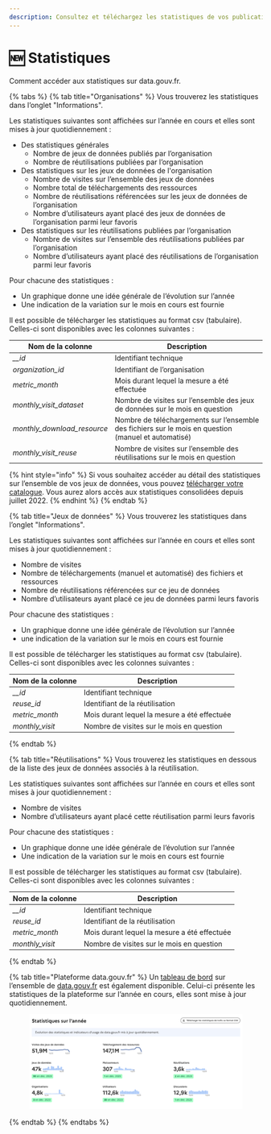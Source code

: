 ```yaml
---
description: Consultez et téléchargez les statistiques de vos publications
---
```


# 🆕 Statistiques

Comment accéder aux statistiques sur data.gouv.fr.

{% tabs %}
{% tab title="Organisations" %}
Vous trouverez les statistiques dans l’onglet "Informations".

Les statistiques suivantes sont affichées sur l’année en cours et elles sont mises à jour quotidiennement :

* Des statistiques générales
  * Nombre de jeux de données publiés par l’organisation
  * Nombre de réutilisations publiées par l’organisation
* Des statistiques sur les jeux de données de l'organisation
  * Nombre de visites sur l’ensemble des jeux de données
  * Nombre total de téléchargements des ressources
  * Nombre de réutilisations référencées sur les jeux de données de l’organisation
  * Nombre d’utilisateurs ayant placé des jeux de données de l’organisation parmi leur favoris
* Des statistiques sur les réutilisations publiées par l’organisation
  * Nombre de visites sur l’ensemble des réutilisations publiées par l’organisation
  * Nombre d’utilisateurs ayant placé des réutilisations de l’organisation parmi leur favoris

Pour chacune des statistiques :

* Un graphique donne une idée générale de l’évolution sur l’année
* Une indication de la variation sur le mois en cours est fournie

Il est possible de télécharger les statistiques au format csv (tabulaire). Celles-ci sont disponibles avec les colonnes suivantes :

| Nom de la colonne             | Description                                                                                          |
| ----------------------------- | ---------------------------------------------------------------------------------------------------- |
| _\_\_id_                      | Identifiant technique                                                                                |
| _organization\_id_            | Identifiant de l’organisation                                                                        |
| _metric\_month_               | Mois durant lequel la mesure a été effectuée                                                         |
| _monthly\_visit\_dataset_     | Nombre de visites sur l’ensemble des jeux de données sur le mois en question                         |
| _monthly\_download\_resource_ | Nombre de téléchargements sur l’ensemble des fichiers sur le mois en question (manuel et automatisé) |
| _monthly\_visit\_reuse_       | Nombre de visites sur l’ensemble des réutilisations sur le mois en question                          |

{% hint style="info" %}
Si vous souhaitez accéder au détail des statistiques sur l’ensemble de vos jeux de données, vous pouvez [télécharger votre catalogue](organisation/suivre-lactivite-et-modifier-son-organisation.md#comment-telecharger-et-explorer-le-catalogue-de-donnees-dune-organisation). Vous aurez alors accès aux statistiques consolidées depuis juillet 2022.
{% endhint %}
{% endtab %}

{% tab title="Jeux de données" %}
Vous trouverez les statistiques dans l’onglet "Informations".

Les statistiques suivantes sont affichées sur l’année en cours et elles sont mises à jour quotidiennement :

* Nombre de visites
* Nombre de téléchargements (manuel et automatisé) des fichiers et ressources
* Nombre de réutilisations référencées sur ce jeu de données
* Nombre d’utilisateurs ayant placé ce jeu de données parmi leurs favoris

Pour chacune des statistiques :

* Un graphique donne une idée générale de l’évolution sur l’année
* une indication de la variation sur le mois en cours est fournie

Il est possible de télécharger les statistiques au format csv (tabulaire). Celles-ci sont disponibles avec les colonnes suivantes :

| Nom de la colonne | Description                                  |
| ----------------- | -------------------------------------------- |
| _\_\_id_          | Identifiant technique                        |
| _reuse\_id_       | Identifiant de la réutilisation              |
| _metric\_month_   | Mois durant lequel la mesure a été effectuée |
| _monthly\_visit_  | Nombre de visites sur le mois en question    |
{% endtab %}

{% tab title="Réutilisations" %}
Vous trouverez les statistiques en dessous de la liste des jeux de données associés à la réutilisation.

Les statistiques suivantes sont affichées sur l’année en cours et elles sont mises à jour quotidiennement :

* Nombre de visites
* Nombre d’utilisateurs ayant placé cette réutilisation parmi leurs favoris

Pour chacune des statistiques :

* Un graphique donne une idée générale de l’évolution sur l’année
* Une indication de la variation sur le mois en cours est fournie

Il est possible de télécharger les statistiques au format csv (tabulaire). Celles-ci sont disponibles avec les colonnes suivantes :&#x20;

| Nom de la colonne | Description                                  |
| ----------------- | -------------------------------------------- |
| _\_\_id_          | Identifiant technique                        |
| _reuse\_id_       | Identifiant de la réutilisation              |
| _metric\_month_   | Mois durant lequel la mesure a été effectuée |
| _monthly\_visit_  | Nombre de visites sur le mois en question    |
{% endtab %}

{% tab title="Plateforme data.gouv.fr" %}
Un [tableau de bord](https://www.data.gouv.fr/fr/dashboard/) sur l’ensemble de [data.gouv.fr](http://data.gouv.fr/) est également disponible. Celui-ci présente les statistiques de la plateforme sur l’année en cours, elles sont mise à jour quotidiennement.

<figure><img src="../../.gitbook/assets/image (7).png" alt=""><figcaption></figcaption></figure>
{% endtab %}
{% endtabs %}

